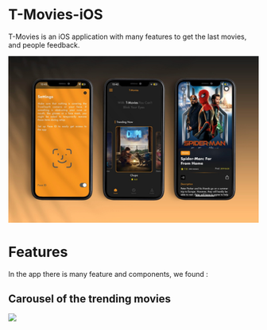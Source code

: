 # T-Movies-iOS

T-Movies is an iOS application with many features to get the last movies, and people feedback.

<img src="https://github.com/tahajadid/T-Movies-iOS/blob/main/Demo/mock_tmovies_1.jpg"/>

# Features

In the app there is many feature and components, we found :

## Carousel of the trending movies
![](https://github.com/tahajadid/T-Movies-iOS/blob/main/Demo/home_carousel.gif)

